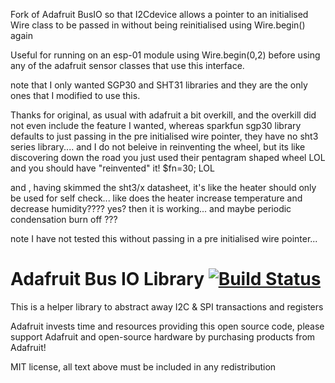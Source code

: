 Fork of Adafruit BusIO so that I2Cdevice allows a pointer to an initialised Wire class to be passed in without being reinitialised using Wire.begin() again

Useful for running on an esp-01 module using Wire.begin(0,2) before using any of the adafruit sensor classes that use this interface.

note that I only wanted SGP30 and SHT31 libraries and they are the only ones that I modified to use this.

Thanks for original, as usual with adafruit a bit overkill, and the overkill did not even include the feature I wanted, whereas sparkfun sgp30 library defaults to just passing in the pre initialised wire pointer, they have no sht3 series library.... and I do not beleive in reinventing the wheel, but its like discovering down the road you just used their pentagram shaped wheel LOL and you should have "reinvented" it! $fn=30; LOL

and , having skimmed the sht3/x datasheet, it's like the heater should only be used for self check... like does the heater increase temperature and decrease humidity???? yes? then it is working... and maybe periodic condensation burn off ???

note I have not tested this without passing in a pre initialised wire pointer...

# Adafruit Bus IO Library [![Build Status](https://github.com/adafruit/Adafruit_BusIO/workflows/Arduino%20Library%20CI/badge.svg)](https://github.com/adafruit/Adafruit_BusIO/actions)


This is a helper library to abstract away I2C & SPI transactions and registers

Adafruit invests time and resources providing this open source code, please support Adafruit and open-source hardware by purchasing products from Adafruit!

MIT license, all text above must be included in any redistribution
